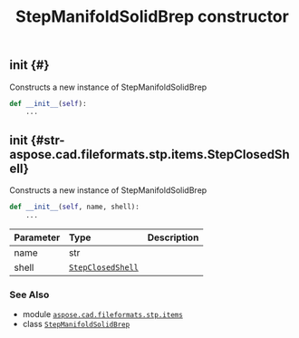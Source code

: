 ﻿---
title: StepManifoldSolidBrep constructor
second_title: Aspose.CAD for Python via .NET API References
description: 
type: docs
weight: 10
url: /python-net/aspose.cad.fileformats.stp.items/stepmanifoldsolidbrep/__init__/
is_root: false
---

## __init__ {#}

Constructs a new instance of StepManifoldSolidBrep



```python
def __init__(self):
    ...
```




## __init__ {#str-aspose.cad.fileformats.stp.items.StepClosedShell}

Constructs a new instance of StepManifoldSolidBrep



```python
def __init__(self, name, shell):
    ...
```


| Parameter | Type | Description |
| :- | :- | :- |
| name | str |  |
| shell | [`StepClosedShell`](/cad/python-net/aspose.cad.fileformats.stp.items/stepclosedshell) |  |



### See Also
* module [`aspose.cad.fileformats.stp.items`](../../)
* class [`StepManifoldSolidBrep`](/cad/python-net/aspose.cad.fileformats.stp.items/stepmanifoldsolidbrep)
